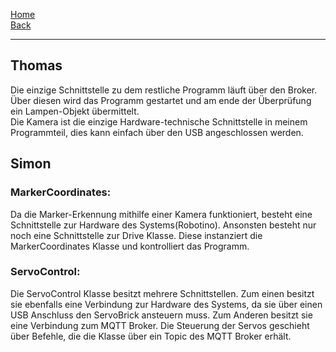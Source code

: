 [Home](home)   
[Back](KonzeptST)   

***

## Thomas  

Die einzige Schnittstelle zu dem restliche Programm läuft über den Broker. Über diesen wird das Programm gestartet und am ende der Überprüfung ein Lampen-Objekt übermittelt.  
Die Kamera ist die einzige Hardware-technische Schnittstelle in meinem Programmteil, dies kann einfach über den USB angeschlossen werden.

##  Simon

###  MarkerCoordinates:

Da die Marker-Erkennung mithilfe einer Kamera funktioniert, besteht eine Schnittstelle zur Hardware des Systems(Robotino). Ansonsten besteht nur noch eine Schnittstelle zur Drive Klasse. Diese instanziert die MarkerCoordinates Klasse und kontrolliert das Programm.

###  ServoControl:

Die ServoControl Klasse besitzt mehrere Schnittstellen. Zum einen besitzt sie ebenfalls eine Verbindung zur Hardware des Systems, da sie über einen USB Anschluss den ServoBrick ansteuern muss. Zum Anderen besitzt sie eine Verbindung zum MQTT Broker. Die Steuerung der Servos geschieht über Befehle, die die Klasse über ein Topic des MQTT Broker erhält.
